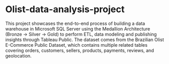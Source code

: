 # Olist-data-analysis-project
This project showcases the end-to-end process of building a data warehouse in Microsoft SQL Server using the Medallion Architecture (Bronze → Silver → Gold) to perform ETL, data modeling and publishing insights through Tableau Public.
The dataset comes from the Brazilian Olist E-Commerce Public Dataset, which contains multiple related tables covering orders, customers, sellers, products, payments, reviews, and geolocation.
